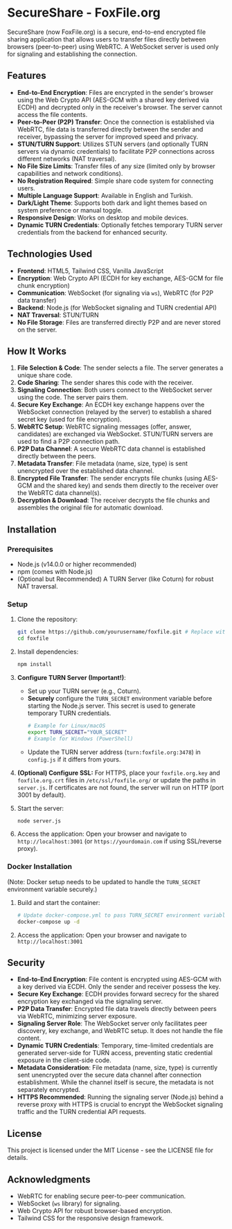 # SecureShare - FoxFile.org

SecureShare (now FoxFile.org) is a secure, end-to-end encrypted file sharing application that allows users to transfer files directly between browsers (peer-to-peer) using WebRTC. A WebSocket server is used only for signaling and establishing the connection.

## Features

- **End-to-End Encryption**: Files are encrypted in the sender's browser using the Web Crypto API (AES-GCM with a shared key derived via ECDH) and decrypted only in the receiver's browser. The server cannot access the file contents.
- **Peer-to-Peer (P2P) Transfer**: Once the connection is established via WebRTC, file data is transferred directly between the sender and receiver, bypassing the server for improved speed and privacy.
- **STUN/TURN Support**: Utilizes STUN servers (and optionally TURN servers via dynamic credentials) to facilitate P2P connections across different networks (NAT traversal).
- **No File Size Limits**: Transfer files of any size (limited only by browser capabilities and network conditions).
- **No Registration Required**: Simple share code system for connecting users.
- **Multiple Language Support**: Available in English and Turkish.
- **Dark/Light Theme**: Supports both dark and light themes based on system preference or manual toggle.
- **Responsive Design**: Works on desktop and mobile devices.
- **Dynamic TURN Credentials**: Optionally fetches temporary TURN server credentials from the backend for enhanced security.

## Technologies Used

- **Frontend**: HTML5, Tailwind CSS, Vanilla JavaScript
- **Encryption**: Web Crypto API (ECDH for key exchange, AES-GCM for file chunk encryption)
- **Communication**: WebSocket (for signaling via `ws`), WebRTC (for P2P data transfer)
- **Backend**: Node.js (for WebSocket signaling and TURN credential API)
- **NAT Traversal**: STUN/TURN
- **No File Storage**: Files are transferred directly P2P and are never stored on the server.

## How It Works

1.  **File Selection & Code**: The sender selects a file. The server generates a unique share code.
2.  **Code Sharing**: The sender shares this code with the receiver.
3.  **Signaling Connection**: Both users connect to the WebSocket server using the code. The server pairs them.
4.  **Secure Key Exchange**: An ECDH key exchange happens over the WebSocket connection (relayed by the server) to establish a shared secret key (used for file encryption).
5.  **WebRTC Setup**: WebRTC signaling messages (offer, answer, candidates) are exchanged via WebSocket. STUN/TURN servers are used to find a P2P connection path.
6.  **P2P Data Channel**: A secure WebRTC data channel is established directly between the peers.
7.  **Metadata Transfer**: File metadata (name, size, type) is sent unencrypted over the established data channel.
8.  **Encrypted File Transfer**: The sender encrypts file chunks (using AES-GCM and the shared key) and sends them directly to the receiver over the WebRTC data channel(s).
9.  **Decryption & Download**: The receiver decrypts the file chunks and assembles the original file for automatic download.

## Installation

### Prerequisites

- Node.js (v14.0.0 or higher recommended)
- npm (comes with Node.js)
- (Optional but Recommended) A TURN Server (like Coturn) for robust NAT traversal.

### Setup

1.  Clone the repository:
    ```bash
    git clone https://github.com/yourusername/foxfile.git # Replace with your actual repo URL
    cd foxfile
    ```

2.  Install dependencies:
    ```bash
    npm install
    ```

3.  **Configure TURN Server (Important!)**:
    *   Set up your TURN server (e.g., Coturn).
    *   **Securely** configure the `TURN_SECRET` environment variable before starting the Node.js server. This secret is used to generate temporary TURN credentials.
        ```bash
        # Example for Linux/macOS
        export TURN_SECRET="YOUR_SECRET" 
        # Example for Windows (PowerShell)
        ```
    *   Update the TURN server address (`turn:foxfile.org:3478`) in `config.js` if it differs from yours.

4.  **(Optional) Configure SSL:** For HTTPS, place your `foxfile.org.key` and `foxfile.org.crt` files in `/etc/ssl/foxfile.org/` or update the paths in `server.js`. If certificates are not found, the server will run on HTTP (port 3001 by default).

5.  Start the server:
    ```bash
    node server.js
    ```

6.  Access the application:
    Open your browser and navigate to `http://localhost:3001` (or `https://yourdomain.com` if using SSL/reverse proxy).

### Docker Installation

(Note: Docker setup needs to be updated to handle the `TURN_SECRET` environment variable securely.)

1.  Build and start the container:
    ```bash
    # Update docker-compose.yml to pass TURN_SECRET environment variable
    docker-compose up -d
    ```

2.  Access the application:
    Open your browser and navigate to `http://localhost:3001`

## Security

- **End-to-End Encryption**: File content is encrypted using AES-GCM with a key derived via ECDH. Only the sender and receiver possess the key.
- **Secure Key Exchange**: ECDH provides forward secrecy for the shared encryption key exchanged via the signaling server.
- **P2P Data Transfer**: Encrypted file data travels directly between peers via WebRTC, minimizing server exposure.
- **Signaling Server Role**: The WebSocket server only facilitates peer discovery, key exchange, and WebRTC setup. It does not handle the file content.
- **Dynamic TURN Credentials**: Temporary, time-limited credentials are generated server-side for TURN access, preventing static credential exposure in the client-side code.
- **Metadata Consideration**: File metadata (name, size, type) is currently sent unencrypted over the secure data channel after connection establishment. While the channel itself is secure, the metadata is not separately encrypted.
- **HTTPS Recommended**: Running the signaling server (Node.js) behind a reverse proxy with HTTPS is crucial to encrypt the WebSocket signaling traffic and the TURN credential API requests.

## License

This project is licensed under the MIT License - see the LICENSE file for details.

## Acknowledgments

- WebRTC for enabling secure peer-to-peer communication.
- WebSocket (`ws` library) for signaling.
- Web Crypto API for robust browser-based encryption.
- Tailwind CSS for the responsive design framework.
